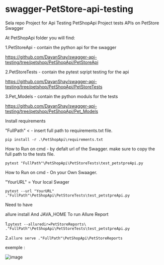 # swagger-PetStore-api-testing
Sela repo Project for Api Testing
PetShopApi Project tests APIs on PetStore Swagger

At PetShopApi folder you will find:

1.PetStoreApi -  contain the python api for the swagger

https://github.com/DayanShay/swagger-api-testing/tree/petshop/PetShopApi/PetStoreApi

2.PetStoreTests - contain the pytest sqript testing for the api

https://github.com/DayanShay/swagger-api-testing/tree/petshop/PetShopApi/PetStoreTests

3.Pet_Models - contain the python moduls for the tests

https://github.com/DayanShay/swagger-api-testing/tree/petshop/PetShopApi/Pet_Models

Install requirements

"FullPath" < - insert full path to requirements.txt file.

```commandline
pip install -r .\PetShopApi\requirements.txt 
```

How to Run on cmd - by defalt url of the Swagger. make sure to copy the full path to the tests file.

``` pytest "FullPath"\PetShopApi\PetStoreTests\test_petstpreApi.py ```

How to Run on cmd - On your Own Swaager. 

"YourURL" = Your local Swager 

``` pytest --url "YourURL" ."FullPath"\PetShopApi\PetStoreTests\test_petstpreApi.py ```

Need to have

allure install
And JAVA_HOME
To run Allure Report

1.``` pytest --alluredir=PetStoreReports\ ."FullPath"\PetShopApi\PetStoreTests\test_petstpreApi.py ```

2.``` allure serve ."FullPath"\PetShopApi\PetStoreReports ```

exemple :

![image](https://user-images.githubusercontent.com/108628136/183497574-c04a6022-2e73-4a88-ae0b-6f0201dd23e9.png)

